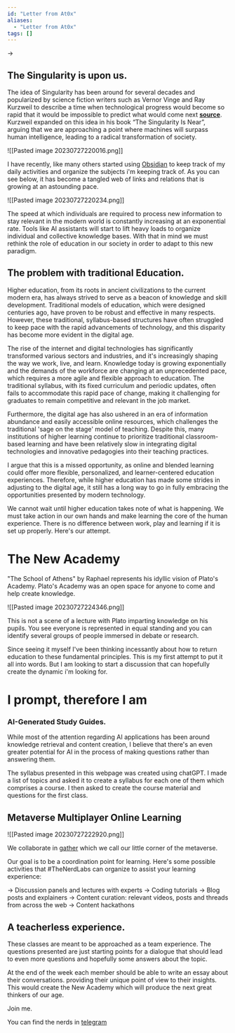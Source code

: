 ```yaml
---
id: "Letter from At0x"
aliases:
  - "Letter from At0x"
tags: []
---
```


-> 

## The Singularity is upon us.

The idea of Singularity has been around for several decades and popularized by science fiction writers such as Vernor Vinge and Ray Kurzweil to describe a time when technological progress would become so rapid that it would be impossible to predict what would come next [**source**](https://www.techtarget.com/searchenterpriseai/definition/Singularity-the). Kurzweil expanded on this idea in his book “The Singularity Is Near”, arguing that we are approaching a point where machines will surpass human intelligence, leading to a radical transformation of society.

![[Pasted image 20230727220016.png]]

I have recently, like many others started using [Obsidian](Obsidian.md) to keep track of my daily activities and organize the subjects i'm keeping track of. As you can see below, it has become a tangled web of links and relations that is growing at an astounding pace. 


![[Pasted image 20230727220234.png]]

The speed at which individuals are required to process new information to stay relevant in the modern world is constantly increasing at an exponential rate. Tools like AI assistants will start to lift heavy loads to organize individual and collective knowledge bases. With that in mind we must rethink the role of education in our society in order to adapt to this new paradigm. 

## The problem with traditional Education.


Higher education, from its roots in ancient civilizations to the current modern era, has always strived to serve as a beacon of knowledge and skill development. Traditional models of education, which were designed centuries ago, have proven to be robust and effective in many respects. However, these traditional, syllabus-based structures have often struggled to keep pace with the rapid advancements of technology, and this disparity has become more evident in the digital age. 

The rise of the internet and digital technologies has significantly transformed various sectors and industries, and it's increasingly shaping the way we work, live, and learn. Knowledge today is growing exponentially and the demands of the workforce are changing at an unprecedented pace, which requires a more agile and flexible approach to education. The traditional syllabus, with its fixed curriculum and periodic updates, often fails to accommodate this rapid pace of change, making it challenging for graduates to remain competitive and relevant in the job market.

Furthermore, the digital age has also ushered in an era of information abundance and easily accessible online resources, which challenges the traditional 'sage on the stage' model of teaching. Despite this, many institutions of higher learning continue to prioritize traditional classroom-based learning and have been relatively slow in integrating digital technologies and innovative pedagogies into their teaching practices. 

I argue that this is a missed opportunity, as online and blended learning could offer more flexible, personalized, and learner-centered education experiences. Therefore, while higher education has made some strides in adjusting to the digital age, it still has a long way to go in fully embracing the opportunities presented by modern technology. 

We cannot wait until higher education takes note of what is happening. We must take action in our own hands and make learning the core of the human experience. There is no difference between work, play and learning if it is set up properly. Here's our attempt.

# The New Academy

"The School of Athens" by Raphael represents his idyllic vision of Plato's Academy. Plato's Academy was an open space for anyone to come and help create knowledge. 


![[Pasted image 20230727224346.png]]

This is not a scene of a lecture with Plato imparting knowledge on his pupils. You see everyone is represented in equal standing and you can identify several groups of people immersed in debate or research. 

Since seeing it myself I've been thinking incessantly about how to return education to these fundamental principles. This is my first attempt to put it all into words. But I am looking to start a discussion that can hopefully create the dynamic i'm looking for. 

# I prompt, therefore I am

### AI-Generated Study Guides.

While most of the attention regarding AI applications has been around knowledge retrieval and content creation, I believe that there's an even greater potential for AI in the process of making questions rather than answering them.

The syllabus presented in this webpage was created using chatGPT. I made a list of topics and asked it to create a syllabus for each one of them which comprises a course. I then asked to create the course material and questions for the first class.

## Metaverse Multiplayer Online Learning

![[Pasted image 20230727222920.png]]

We collaborate in [gather](https://app.gather.town/app/qjFlQx1h22VhVWtk/Nerd_Quarters) which we call our little corner of the metaverse. 

Our goal is to be a coordination point for learning. Here's some possible activities that #TheNerdLabs can organize to assist your learning experience:

-> Discussion panels and lectures with experts 
-> Coding tutorials
-> Blog posts and explainers
-> Content curation: relevant videos, posts and threads from across the web
-> Content hackathons

## A teacherless experience.

These classes are meant to be approached as a team experience. The questions presented are just starting points for a dialogue that should lead to even more questions and hopefully some answers about the topic.

At the end of the week each member should be able to write an essay about their conversations. providing their unique point of view to their insights. This would create the New Academy which will produce the next great thinkers of our age. 


Join me.

You can find the nerds in [telegram](https://t.me/NerdQuarters)


